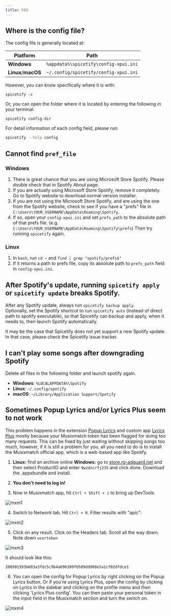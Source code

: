 ```yaml
---
title: FAQ
---
```


## Where is the config file?

The config file is generally located at:

| Platform            | Path                                       |
| ------------------- | ------------------------------------------ |
| **Windows**         | `%appdata%\spicetify\config-xpui.ini`      |
| **Linux**/**macOS** | `~/.config/spicetify/config-xpui.ini`      |

However, you can know specifically where it is with:

```
spicetify -c
```

Or, you can open the folder where it is located by entering the following in your terminal:

```
spicetify config-dir
```

For detail information of each config field, please run:

```bash
spicetify --help config
```

## Cannot find `pref_file`

### Windows

1. There is great chance that you are using Microsoft Store Spotify. Please double check that in Spotify About page.
2. If you are actually using Microsoft Store Spotify, remove it completely. Go to Spotify website to download normal version installer.
3. If you are not using the Microsoft Store Spotify, and are using the one from the Spotify website, check to see if you have a "prefs" file in `C:\Users\YOUR_USERNAME\AppData\Roaming\Spotify`.
4. If so, open your `config-xpui.ini` and set `prefs_path` to the absolute path of that prefs file. (e.g. `C:\Users\YOUR_USERNAME\AppData\Roaming\Spotify\prefs`) Then try running `spicetify` again.

### Linux

1. In `bash`, run `cd ~` and `find | grep "spotify/prefs$"`
2. If it returns a path to prefs file, copy its absolute path to `prefs_path` field in `config-xpui.ini`.

## After Spotify's update, running `spicetify apply` or `spicetify update` breaks Spotify.

After any Spotify update, always run `spicetify backup apply`.  
Optionally, set the Spotify shortcut to run `spicetify auto` (instead of direct path to spotify executable), so that Spicetify can backup and apply, when it needs to, then launch Spotify automatically.

It may be the case that Spicetify does not yet support a new Spotify update. In that case, please check the Spicetify issue tracker.

## I can't play some songs after downgrading Spotify

Delete all files in the following folder and launch spotify again.

- **Windows**: `%LOCALAPPDATA%\Spotify`
- **Linux**: `~/.config/spotify`
- **macOS**: `~/Library/Application Support/Spotify`

## Sometimes **Popup Lyrics** and/or **Lyrics Plus** seem to not work

This problem happens in the extension [Popup Lyrics](https://github.com/spicetify/cli/wiki/Extensions#pop-up-lyrics) and custom app [Lyrics Plus](https://github.com/spicetify/cli/wiki/Custom-Apps#lyrics-plus) mostly because your Musixmatch token has been flagged for doing too many requests. This can be fixed by just waiting without skipping songs too much, however, if it is still a problem for you, all you need to do is to install the Musixmatch official app, which is a web-based app like Spotify.

1. **Linux:** find an archive online
   **Windows:** go to [store.rg-adguard.net](https://store.rg-adguard.net/) and then select ProductID and enter `9wzdncrfj235` and click done. Download the .appxbundle and install.

2. **You don't need to log in!**

3. Now in Musixmatch app, hit `Ctrl + Shift + i` to bring up DevTools.

![mxm1](https://i.imgur.com/jMGMgCc.png)

4. Switch to Network tab. Hit `Ctrl + R`. Filter results with "apic":

![mxm2](https://i.imgur.com/QdwqtQa.png)

5. Click on any result. Click on the Headers tab. Scroll all the way down. Note down `usertoken`

![mxm3](https://i.imgur.com/ZsGwKG3.png)

It should look like this:

```
200501593b603a3fdc5c9b4a696389f6589dd988e5a1cf02dfdce1
```

6. You can open the config for Popup Lyrics by right clicking on the Popup Lyrics button. Or if you're using Lyrics Plus, open the config by clicking on Lyrics in the sidebar and clicking on the profile menu and then clicking 'Lyrics Plus config'. You can then paste your personal token in the input field in the Musixmatch section and turn the switch on.

![mxm4](https://i.imgur.com/yvrkllb.png)
